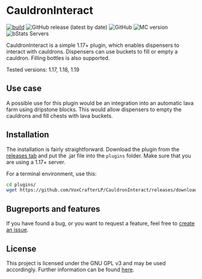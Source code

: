 # CauldronInteract

[![build](https://github.com/VoxCrafterLP/CauldronInteract/actions/workflows/maven.yml/badge.svg)](https://github.com/VoxCrafterLP/CauldronInteract/actions/workflows/maven.yml)
![GitHub release (latest by date)](https://img.shields.io/github/downloads/VoxCrafterLP/CauldronInteract/total?label=Downloads)
![GitHub](https://img.shields.io/github/license/VoxCrafterLP/CauldronInteract)
![MC version](https://img.shields.io/badge/Minecraft%20version-1.17.x%20or%20higher-brightgreen)
![bStats Servers](https://img.shields.io/bstats/servers/12031)

CauldronInteract is a simple 1.17+ plugin, which enables dispensers to interact with cauldrons. Dispensers can use buckets to fill or empty a cauldron. Filling bottles is also supported.

Tested versions: 1.17, 1.18, 1.19
## Use case

A possible use for this plugin would be an integration into an automatic lava farm using dripstone blocks. This would allow dispensers to empty the cauldrons and fill chests with lava buckets.

## Installation

The installation is fairly straightforward. Download the plugin from the [releases tab](https://github.com/VoxCrafterLP/CauldronInteract/releases) and put the .jar file into the `plugins` folder. Make sure that you are using a 1.17+ server.

For a terminal environment, use this:
```bash
cd plugins/
wget https://github.com/VoxCrafterLP/CauldronInteract/releases/download/v1.2.1/CauldronInteract-1.2.1-RELEASE.jar
```

## Bugreports and features

If you have found a bug, or you want to request a feature, feel free to [create an issue](https://github.com/VoxCrafterLP/CauldronInteract/issues/new).

## License
This project is licensed under the GNU GPL v3 and may be used accordingly. Further information can be found [here](https://github.com/VoxCrafterLP/CauldronInteract/blob/master/LICENSE).
